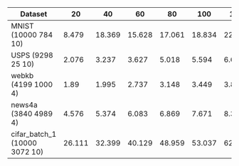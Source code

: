 Dataset | 20 | 40 | 60 | 80 | 100 | 120 | 140 | 160 | 180 | 200 |
---------|---------|---------|---------|---------|---------|---------|---------|---------|---------|---------|
MNIST  (10000 784 10) | 8.479 | 18.369 | 15.628 | 17.061 | 18.834 | 22.966 | 32.176 | 32.504 | 30.895 | 33.778 |
USPS  (9298 25 10)    | 2.076 | 3.237 | 3.627 | 5.018 | 5.594 | 6.604 | 6.978 | 9.035 | 10.085 | 10.153 |
webkb  (4199 1000 4)  | 1.89  | 1.995 | 2.737 | 3.148 | 3.449 | 3.873 | 4.349 | 4.863 | 5.411 | 5.823 |
news4a  (3840 4989 4) | 4.576 | 5.374 | 6.083 | 6.869 | 7.671 | 8.342 | 9.075 | 10.468 | 10.82 | 10.847 |
cifar_batch_1  (10000 3072 10) | 26.111 | 32.399 | 40.129 | 48.959 | 53.037 | 62.764 | 70.479 | 82.082 | 87.146 | 94.562 |